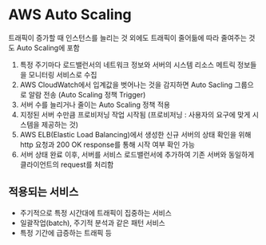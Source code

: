 # AWS Auto Scaling

트래픽이 증가할 때 인스턴스를 늘리는 것 외에도 트래픽이 줄어듦에 따라 줄여주는 것도 Auto Scaling에 포함

1. 특정 주기마다 로드밸런서의 네트워크 정보와 서버의 시스템 리소스 메트릭 정보들을 모니터링 서비스로 수집
2. AWS CloudWatch에서 입계값을 벗어나는 것을 감지하면 Auto Sacling 그룹으로 알람 전송 (Auto Scaling 정책 Trigger)
3. 서버 수를 늘리거나 줄이는 Auto Scaling 정책 적용
4. 지정된 서버 수만큼 프로비저닝 작업 시작됨 (프로비저닝 : 사용자의 요구에 맞게 시스템을 제공하는 것)
5. AWS ELB(Elastic Load Balancing)에서 생성한 신규 서버의 상태 확인을 위해 http 요청과 200 OK response를 통해 시작 여부 확인 가능
6. 서버 상태 완료 이후, 서버를 서비스 로드밸런서에 추가하여 기존 서버와 동일하게 클라이언트의 request를 처리함

## 적용되는 서비스

- 주기적으로 특정 시간대에 트래픽이 집중하는 서비스
- 일괄작업(batch), 주기적 분석과 같은 패턴 서비스
- 특정 기간에 급증하는 트래픽 등
